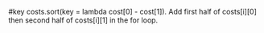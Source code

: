 #key
costs.sort(key = lambda cost[0] - cost[1]).
Add first half of costs[i][0] then second half of costs[i][1] in the for loop.
